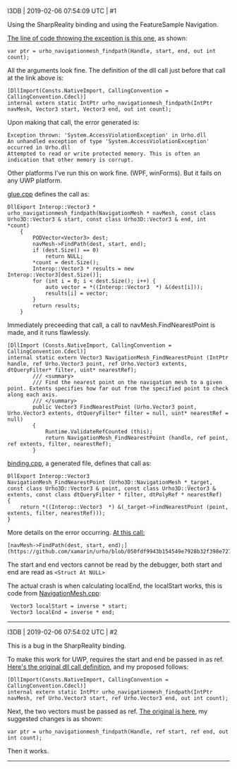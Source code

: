 I3DB | 2019-02-06 07:54:09 UTC | #1

Using the SharpReality binding and using the FeatureSample Navigation.

[The line of code throwing the exception is this one](https://github.com/xamarin/urho/blob/050fdf9943b154549e7928b32f398e727191202a/Bindings/Portable/NavigationMesh.cs#L15), as shown:
```
var ptr = urho_navigationmesh_findpath(Handle, start, end, out int count);
```
All the arguments look fine. The definition of the dll call just before that call at the link above is:
```
[DllImport(Consts.NativeImport, CallingConvention = CallingConvention.Cdecl)]
internal extern static IntPtr urho_navigationmesh_findpath(IntPtr navMesh, Vector3 start, Vector3 end, out int count);
```
Upon making that call, the error generated is:
```
Exception thrown: 'System.AccessViolationException' in Urho.dll
An unhandled exception of type 'System.AccessViolationException' occurred in Urho.dll
Attempted to read or write protected memory. This is often an indication that other memory is corrupt.
```

Other platforms I've run this on work fine. (WPF, winForms). But it fails on any UWP platform.

[glue.cpp](https://github.com/xamarin/urho/blob/050fdf9943b154549e7928b32f398e727191202a/Bindings/Native/glue.cpp#L328) defines the call as:
```
DllExport Interop::Vector3 *
urho_navigationmesh_findpath(NavigationMesh * navMesh, const class Urho3D::Vector3 & start, const class Urho3D::Vector3 & end, int *count)
	{
		PODVector<Vector3> dest;
		navMesh->FindPath(dest, start, end);
		if (dest.Size() == 0)
			return NULL;
		*count = dest.Size();
		Interop::Vector3 * results = new Interop::Vector3[dest.Size()];
		for (int i = 0; i < dest.Size(); i++) {
			auto vector = *((Interop::Vector3  *) &(dest[i]));
			results[i] = vector;
		}
		return results;
	}
```

Immediately preceeding that call, a call to navMesh.FindNearestPoint is made, and it runs flawlessly.

```
[DllImport (Consts.NativeImport, CallingConvention = CallingConvention.Cdecl)]
internal static extern Vector3 NavigationMesh_FindNearestPoint (IntPtr handle, ref Urho.Vector3 point, ref Urho.Vector3 extents, dtQueryFilter* filter, uint* nearestRef);
		/// <summary>
		/// Find the nearest point on the navigation mesh to a given point. Extents specifies how far out from the specified point to check along each axis.
		/// </summary>
		public Vector3 FindNearestPoint (Urho.Vector3 point, Urho.Vector3 extents, dtQueryFilter* filter = null, uint* nearestRef = null)
		{
			Runtime.ValidateRefCounted (this);
			return NavigationMesh_FindNearestPoint (handle, ref point, ref extents, filter, nearestRef);
		}
```

[binding.cpp](https://github.com/xamarin/urho/blob/050fdf9943b154549e7928b32f398e727191202a/Bindings/Portable/Generated/binding.cpp#L23986), a generated file, defines that call as:
```
DllExport Interop::Vector3 
NavigationMesh_FindNearestPoint (Urho3D::NavigationMesh *_target, const class Urho3D::Vector3 & point, const class Urho3D::Vector3 & extents, const class dtQueryFilter * filter, dtPolyRef * nearestRef)
{
	return *((Interop::Vector3  *) &(_target->FindNearestPoint (point, extents, filter, nearestRef)));
}
```

More details on the error occurring. [At this call:](https://github.com/xamarin/Urho3D/blob/4862691d18c0ed40895ba532dd7ba6f17cd2c763/Source/Urho3D/Navigation/NavigationMesh.cpp#L677)
```
[navMesh->FindPath(dest, start, end);](https://github.com/xamarin/urho/blob/050fdf9943b154549e7928b32f398e727191202a/Bindings/Native/glue.cpp#L331)
```

The start and end vectors cannot be read by the debugger, both start and end are read as 
```<Struct At NULL>```

The actual crash is when calculating localEnd, the localStart works, this is code from [NavigationMesh.cpp](https://github.com/xamarin/Urho3D/blob/4862691d18c0ed40895ba532dd7ba6f17cd2c763/Source/Urho3D/Navigation/NavigationMesh.cpp#L677):
```
 Vector3 localStart = inverse * start;
 Vector3 localEnd = inverse * end;
```

-------------------------

I3DB | 2019-02-06 07:54:02 UTC | #2

This is a bug in the SharpReality binding.

To make this work for UWP, requires the start and end be passed in as ref. [Here's the original dll call definition](https://github.com/xamarin/urho/blob/050fdf9943b154549e7928b32f398e727191202a/Bindings/Portable/NavigationMesh.cs#L8), and my proposed follows:
```
[DllImport(Consts.NativeImport, CallingConvention = CallingConvention.Cdecl)]
internal extern static IntPtr urho_navigationmesh_findpath(IntPtr navMesh, ref Urho.Vector3 start, ref Urho.Vector3 end, out int count);
```

Next, the two vectors must be passed as ref. [The original is here](https://github.com/xamarin/urho/blob/050fdf9943b154549e7928b32f398e727191202a/Bindings/Portable/NavigationMesh.cs#L15), my suggested changes is as shown:
```
var ptr = urho_navigationmesh_findpath(Handle, ref start, ref end, out int count);
```

Then it works.

-------------------------

